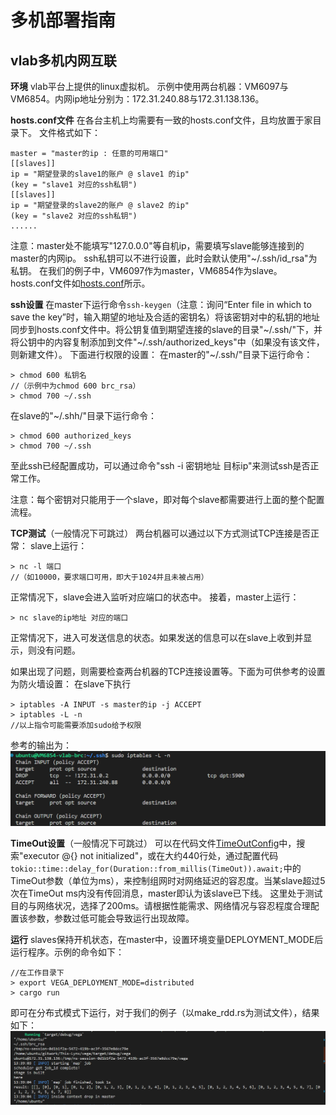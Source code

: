 # 多机部署指南
## vlab多机内网互联
**环境**
vlab平台上提供的linux虚拟机。
示例中使用两台机器：VM6097与VM6854。内网ip地址分别为：172.31.240.88与172.31.138.136。

**hosts.conf文件**
在各台主机上均需要有一致的hosts.conf文件，且均放置于家目录下。
文件格式如下：
```
master = "master的ip : 任意的可用端口"
[[slaves]]
ip = "期望登录的slave1的账户 @ slave1 的ip"
(key = "slave1 对应的ssh私钥")
[[slaves]]
ip = "期望登录的slave2的账户 @ slave2 的ip"
(key = "slave2 对应的ssh私钥")
......
```
注意：master处不能填写"127.0.0.0"等自机ip，需要填写slave能够连接到的master的内网ip。
ssh私钥可以不进行设置，此时会默认使用"~/.ssh/id_rsa"为私钥。
在我们的例子中，VM6097作为master，VM6854作为slave。hosts.conf文件如[hosts.conf](../../config_files/hosts.conf)所示。

**ssh设置**
在master下运行命令`ssh-keygen`（注意：询问“Enter file in which to save the key”时，输入期望的地址及合适的密钥名）将该密钥对中的私钥的地址同步到hosts.conf文件中。将公钥复值到期望连接的slave的目录"~/.ssh/"下，并将公钥中的内容复制添加到文件"~/.ssh/authorized_keys"中（如果没有该文件，则新建文件）。
下面进行权限的设置：
在master的"~/.ssh/"目录下运行命令：
```
> chmod 600 私钥名
//（示例中为chmod 600 brc_rsa）
> chmod 700 ~/.ssh
```
在slave的"~/.shh/"目录下运行命令：
```
> chmod 600 authorized_keys
> chmod 700 ~/.ssh
```
至此ssh已经配置成功，可以通过命令"ssh -i 密钥地址 目标ip"来测试ssh是否正常工作。

注意：每个密钥对只能用于一个slave，即对每个slave都需要进行上面的整个配置流程。

**TCP测试**（一般情况下可跳过）
两台机器可以通过以下方式测试TCP连接是否正常：
slave上运行：
```
> nc -l 端口
//（如10000，要求端口可用，即大于1024并且未被占用）
```
正常情况下，slave会进入监听对应端口的状态中。
接着，master上运行：
```
> nc slave的ip地址 对应的端口
```
正常情况下，进入可发送信息的状态。如果发送的信息可以在slave上收到并显示，则没有问题。

如果出现了问题，则需要检查两台机器的TCP连接设置等。下面为可供参考的设置为防火墙设置：
在slave下执行
```
> iptables -A INPUT -s master的ip -j ACCEPT
> iptables -L -n
//以上指令可能需要添加sudo给予权限
```
参考的输出为：
<img src="../src/imgs/firewall.png">

**TimeOut设置**（一般情况下可跳过）
可以在代码文件[TimeOutConfig](../../src/scheduler/distributed_scheduler.rs)中，搜索"executor @{} not initialized"，或在大约440行处，通过配置代码`tokio::time::delay_for(Duration::from_millis(TimeOut)).await;`中的TimeOut参数（单位为ms），来控制组网时对网络延迟的容忍度。当某slave超过5次在TimeOut ms内没有传回消息，master即认为该slave已下线。
这里处于测试目的与网络状况，选择了200ms。请根据性能需求、网络情况与容忍程度合理配置该参数，参数过低可能会导致运行出现故障。

**运行**
slaves保持开机状态，在master中，设置环境变量DEPLOYMENT_MODE后运行程序。示例的命令如下：
```
//在工作目录下
> export VEGA_DEPLOYMENT_MODE=distributed
> cargo run
```
即可在分布式模式下运行，对于我们的例子（以make_rdd.rs为测试文件），结果如下：
<img src="./imgs/finish.png">
